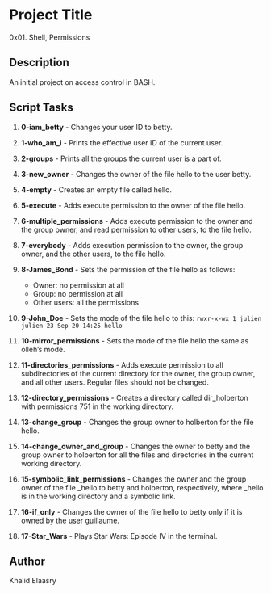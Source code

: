 # Project Title

0x01. Shell, Permissions

## Description

An initial project on access control in BASH.

## Script Tasks

1. **0-iam_betty** - Changes your user ID to betty.

2. **1-who_am_i** - Prints the effective user ID of the current user.

3. **2-groups** - Prints all the groups the current user is a part of.

4. **3-new_owner** - Changes the owner of the file hello to the user betty.

5. **4-empty** - Creates an empty file called hello.

6. **5-execute** - Adds execute permission to the owner of the file hello.

7. **6-multiple_permissions** - Adds execute permission to the owner and the group owner, and read permission to other users, to the file hello.

8. **7-everybody** - Adds execution permission to the owner, the group owner, and the other users, to the file hello.

9. **8-James_Bond** - Sets the permission of the file hello as follows:
   - Owner: no permission at all
   - Group: no permission at all
   - Other users: all the permissions

10. **9-John_Doe** - Sets the mode of the file hello to this: `rwxr-x-wx 1 julien julien 23 Sep 20 14:25 hello`

11. **10-mirror_permissions** - Sets the mode of the file hello the same as olleh’s mode.

12. **11-directories_permissions** - Adds execute permission to all subdirectories of the current directory for the owner, the group owner, and all other users. Regular files should not be changed.

13. **12-directory_permissions** - Creates a directory called dir_holberton with permissions 751 in the working directory.

14. **13-change_group** - Changes the group owner to holberton for the file hello.

15. **14-change_owner_and_group** - Changes the owner to betty and the group owner to holberton for all the files and directories in the current working directory.

16. **15-symbolic_link_permissions** - Changes the owner and the group owner of the file _hello to betty and holberton, respectively, where _hello is in the working directory and a symbolic link.

17. **16-if_only** - Changes the owner of the file hello to betty only if it is owned by the user guillaume.

18. **17-Star_Wars** - Plays Star Wars: Episode IV in the terminal.

## Author

Khalid Elaasry
